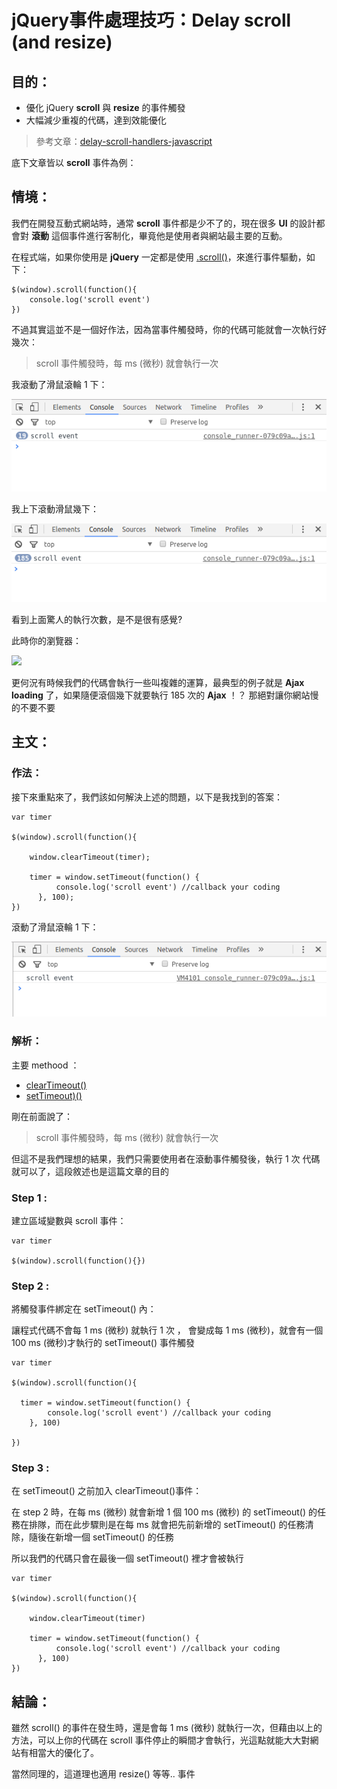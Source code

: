 # jQuery事件處理技巧：Delay scroll (and resize)

## 目的：

- 優化 jQuery **scroll** 與 **resize** 的事件觸發
- 大幅減少重複的代碼，達到效能優化

> 參考文章：[delay-scroll-handlers-javascript](https://dannyvankooten.com/delay-scroll-handlers-javascript/)

底下文章皆以 **scroll** 事件為例：

## 情境：

我們在開發互動式網站時，通常 **scroll** 事件都是少不了的，現在很多 **UI** 的設計都會對 **滾動** 這個事件進行客制化，畢竟他是使用者與網站最主要的互動。

在程式端，如果你使用是 **jQuery** 一定都是使用 [.scroll()](https://api.jquery.com/scroll/)，來進行事件驅動，如下：

```{.language-javascript}
$(window).scroll(function(){
    console.log('scroll event')
})
```

不過其實這並不是一個好作法，因為當事件觸發時，你的代碼可能就會一次執行好幾次：

> scroll 事件觸發時，每 ms (微秒) 就會執行一次

我滾動了滑鼠滾輪 1 下：

![](images/001.png)

我上下滾動滑鼠幾下：

![](images/002.png)

看到上面驚人的執行次數，是不是很有感覺?

此時你的瀏覽器：

![](images/004.png)

更何況有時候我們的代碼會執行一些叫複雜的運算，最典型的例子就是 **Ajax loading** 了，如果隨便滾個幾下就要執行 185 次的 **Ajax** ！？ 那絕對讓你網站慢的不要不要

## 主文：

### 作法：

接下來重點來了，我們該如何解決上述的問題，以下是我找到的答案：

```{.language-javascript}
var timer

$(window).scroll(function(){

    window.clearTimeout(timer);

    timer = window.setTimeout(function() {
          console.log('scroll event') //callback your coding
      }, 100);
})
```

滾動了滑鼠滾輪 1 下：

![](images/003.png)

### 解析：

主要 methood ：

- [clearTimeout()](http://www.w3school.com.cn/jsref/met_win_cleartimeout.asp)
- [setTimeout)()](http://www.w3school.com.cn/jsref/met_win_settimeout.asp)

剛在前面說了：

> scroll 事件觸發時，每 ms (微秒) 就會執行一次

但這不是我們理想的結果，我們只需要使用者在滾動事件觸發後，執行 1 次 代碼就可以了，這段敘述也是這篇文章的目的

### Step 1 :

建立區域變數與 scroll 事件：

```{.language-javascript}
var timer

$(window).scroll(function(){})

```

### Step 2 :

將觸發事件綁定在 setTimeout() 內：

讓程式代碼不會每 1 ms (微秒) 就執行 1 次 ， 會變成每 1 ms (微秒)，就會有一個 100 ms (微秒)才執行的 setTimeout() 事件觸發

```{.language-javascript}
var timer

$(window).scroll(function(){

  timer = window.setTimeout(function() {
        console.log('scroll event') //callback your coding
    }, 100)

})
```

### Step 3 :

在 setTimeout() 之前加入 clearTimeout()事件：

在 step 2 時，在每 ms (微秒) 就會新增 1 個 100 ms (微秒) 的 setTimeout() 的任務在排隊，而在此步驟則是在每 ms 就會把先前新增的 setTimeout() 的任務清除，隨後在新增一個 setTimeout() 的任務

所以我們的代碼只會在最後一個 setTimeout() 裡才會被執行

```{.language-javascript}
var timer

$(window).scroll(function(){

    window.clearTimeout(timer)

    timer = window.setTimeout(function() {
          console.log('scroll event') //callback your coding
      }, 100)
})
```

## 結論：

雖然 scroll() 的事件在發生時，還是會每 1 ms (微秒) 就執行一次，但藉由以上的方法，可以上你的代碼在 scroll 事件停止的瞬間才會執行，光這點就能大大對網站有相當大的優化了。

當然同理的，這道理也適用 resize() 等等.. 事件
